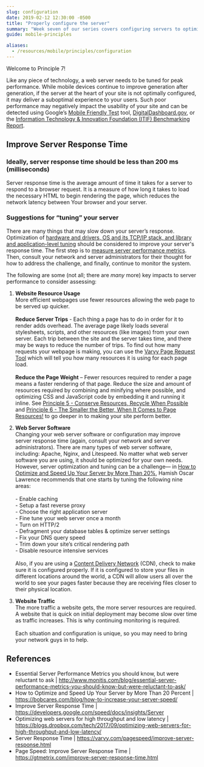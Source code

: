```yaml
---
slug: configuration
date: 2019-02-12 12:30:00 -0500
title: "Properly configure the server"
summary: "Week seven of our series covers configuring servers to optimize response time."
guide: mobile-principles

aliases:
  - /resources/mobile/principles/configuration
---
```


Welcome to Principle 7!

Like any piece of technology, a web server needs to be tuned for peak performance. While mobile devices continue to improve generation after generation, if the server at the heart of your site is not optimally configured, it may deliver a suboptimal experience to your users. Such poor performance may negatively impact the usability of your site and can be detected using Google’s [Mobile Friendly Test](https://search.google.com/test/mobile-friendly) tool, [DigitalDashboard.gov](https://www.digitaldashboard.gov/), or the [Information Technology & Innovation Foundation (ITIF) Benchmarking Report](https://itif.org/publications/2017/03/08/benchmarking-us-government-websites).

## Improve Server Response Time

### Ideally, server response time should be less than 200 ms (milliseconds)

Server response time is the average amount of time it takes for a server to respond to a browser request. It is a measure of how long it takes to load the necessary HTML to begin rendering the page, which reduces the network latency between Your browser and your server.

### Suggestions for “tuning” your server

There are many things that may slow down your server’s response. Optimization of [hardware and drivers, OS and its TCP/IP stack, and library and application-level tuning](https://blogs.dropbox.com/tech/2017/09/optimizing-web-servers-for-high-throughput-and-low-latency/) should be considered to improve your server's response time. The first step is to [measure server performance metrics](https://www.monitis.com/blog/essential-server-performance-metrics-you-should-know-but-were-reluctant-to-ask/). Then, consult your network and server administrators for their thought for how to address the challenge, and finally, continue to monitor the system.

The following are some (not all; there are _many_ more) key impacts to server performance to consider assessing:

1) **Website Resource Usage** <br />More efficient webpages use fewer resources allowing the web page to be served up quicker.<br /><br />**Reduce Server Trips** - Each thing a page has to do in order for it to render adds overhead. The average page likely loads several stylesheets, scripts, and other resources (like images) from your own server. Each trip between the site and the server takes time, and there may be ways to reduce the number of trips. To find out how many requests your webpage is making, you can use the [Varvy Page Request Tool](https://varvy.com/tools/requests/) which will tell you how many resources it is using for each page load.<br /><br />**Reduce the Page Weight** – Fewer resources required to render a page means a faster rendering of that page. Reduce the size and amount of resources required by combining and minifying where possible, and optimizing CSS and JavaScript code by embedding it and running it inline. See [Principle 5 - Conserve Resources, Recycle When Possible](https://digital.gov/resources/mobile/principles/cache/) and [Principle 6 - The Smaller the Better, When It Comes to Page Resources!](https://digital.gov/resources/mobile/principles/optimize-minify-compression/) to go deeper in to making your site perform better.

2) **Web Server Software** <br />Changing your web server software or configuration may improve server response time (again, consult your network and server administrators). There are many types of web server software, including: Apache, Nginx, and Litespeed. No matter what web server software you are using, it should be optimized for your own needs. However, server optimization and tuning can be a challenge— in [How to Optimize and Speed Up Your Server by More Than 20%](https://bobcares.com/blog/how-to-increase-your-server-speed/), Hamish Oscar Lawrence recommends that one starts by tuning the following nine areas:  <br /><br /> - Enable caching <br /> - Setup a fast reverse proxy <br /> - Choose the right application server <br /> - Fine tune your web server once a month <br /> - Turn on HTTP/2 <br /> - Defragment your database tables & optimize server settings <br /> - Fix your DNS query speed <br /> - Trim down your site’s critical rendering path <br /> - Disable resource intensive services <br /><br />Also, if you are using a [Content Delivery Network](https://en.wikipedia.org/wiki/Content_delivery_network) (CDN), check to make sure it is configured properly. If it is configured to store your files in different locations around the world, a CDN will allow users all over the world to see your pages faster because they are receiving files closer to their physical location.

3) **Website Traffic** <br />The more traffic a website gets, the more server resources are required. A website that is quick on initial deployment may become slow over time as traffic increases. This is why continuing monitoring is required. <br /><br />Each situation and configuration is unique, so you may need to bring your network guys in to help.

## References

- Essential Server Performance Metrics you should know, but were reluctant to ask | http://www.monitis.com/blog/essential-server-performance-metrics-you-should-know-but-were-reluctant-to-ask/
- How to Optimize and Speed Up Your Server by More Than 20 Percent | https://bobcares.com/blog/how-to-increase-your-server-speed/
- Improve Server Response Time | https://developers.google.com/speed/docs/insights/Server
- Optimizing web servers for high throughput and low latency | https://blogs.dropbox.com/tech/2017/09/optimizing-web-servers-for-high-throughput-and-low-latency/
- Server Response Time | https://varvy.com/pagespeed/improve-server-response.html
- Page Speed: Improve Server Response Time | https://gtmetrix.com/improve-server-response-time.html
